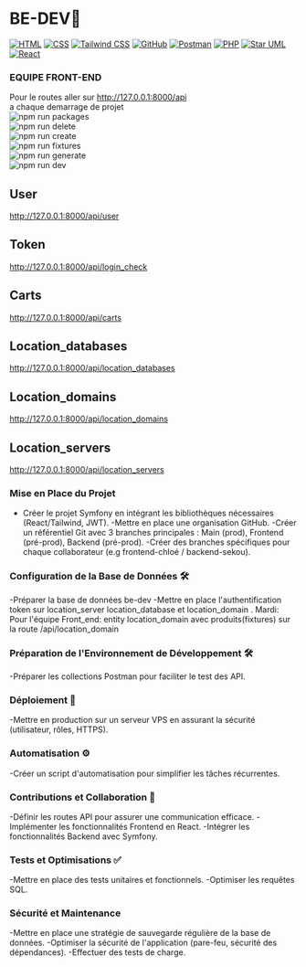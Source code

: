 # BE-DEV🚀

[![HTML](https://img.shields.io/badge/HTML-5-orange)](https://developer.mozilla.org/en-US/docs/Web/HTML)
[![CSS](https://img.shields.io/badge/CSS-3-blue)](https://developer.mozilla.org/en-US/docs/Web/CSS)
[![Tailwind CSS](https://img.shields.io/badge/Tailwind%20CSS-2.0-blueviolet)](https://tailwindcss.com/)
[![GitHub](https://img.shields.io/badge/GitHub-Profile-lightgrey)](https://github.com/your-username)
[![Postman](https://img.shields.io/badge/Postman-Collection-orange)](https://www.postman.com/)
[![PHP](https://img.shields.io/badge/PHP-7.4-blue)](https://www.php.net/)
[![Star UML](https://img.shields.io/badge/Star%20UML-Modeling-lightblue)](https://staruml.io/)
[![React](https://img.shields.io/badge/React-17.0-blue)](https://reactjs.org/)

### EQUIPE FRONT-END

Pour le routes aller sur http://127.0.0.1:8000/api<br>
a chaque demarrage de projet <br>
![npm run packages](https://img.shields.io/badge/npm%20run%20packages-grey)<br>
![npm run delete](https://img.shields.io/badge/npm%20run%20delete-grey)<br>
![npm run create](https://img.shields.io/badge/npm%20run%20create-grey)<br>
![npm run fixtures](https://img.shields.io/badge/npm%20run%20fixtures-grey)<br>
![npm run generate](https://img.shields.io/badge/npm%20run%20generate-grey)<br>
![npm run dev](https://img.shields.io/badge/npm%20run%20dev-grey)

## User<br>
 http://127.0.0.1:8000/api/user<br>
## Token<br>
 http://127.0.0.1:8000/api/login_check<br>
## Carts<br>
 http://127.0.0.1:8000/api/carts<br>
## Location_databases<br>
 http://127.0.0.1:8000/api/location_databases<br>
## Location_domains<br>
 http://127.0.0.1:8000/api/location_domains<br>
## Location_servers <br>
http://127.0.0.1:8000/api/location_servers<br>

### Mise en Place du Projet

  - Créer le projet Symfony en intégrant les bibliothèques nécessaires (React/Tailwind, JWT).
  -Mettre en place une organisation GitHub.
  -Créer un référentiel Git avec 3 branches principales : Main (prod), Frontend (pré-prod), Backend (pré-prod).
  -Créer des branches spécifiques pour chaque collaborateur (e.g frontend-chloé / backend-sekou).

### Configuration de la Base de Données 🛠️

  -Préparer la base de données be-dev
  -Mettre en place l'authentification token sur location_server location_database et location_domain .
 Mardi: Pour l'équipe Front_end: entity location_domain avec produits(fixtures) sur la route /api/location_domain

### Préparation de l'Environnement de Développement 🛠️

  -Préparer les collections Postman pour faciliter le test des API.

### Déploiement 🚀

  -Mettre en production sur un serveur VPS en assurant la sécurité (utilisateur, rôles, HTTPS).

### Automatisation ⚙️

  -Créer un script d'automatisation pour simplifier les tâches récurrentes.

### Contributions et Collaboration 👥

  -Définir les routes API pour assurer une communication efficace.
  -Implémenter les fonctionnalités Frontend en React.
  -Intégrer les fonctionnalités Backend avec Symfony.

### Tests et Optimisations ✅

  -Mettre en place des tests unitaires et fonctionnels.
  -Optimiser les requêtes SQL.

### Sécurité et Maintenance

  -Mettre en place une stratégie de sauvegarde régulière de la base de données.
  -Optimiser la sécurité de l'application (pare-feu, sécurité des dépendances).
  -Effectuer des tests de charge.

